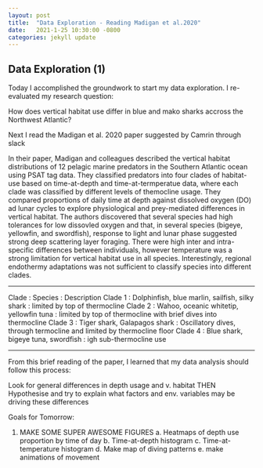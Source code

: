 ```yaml
---
layout: post
title:  "Data Exploration - Reading Madigan et al.2020"
date:   2021-1-25 10:30:00 -0800
categories: jekyll update
---
```

## Data Exploration (1)

Today I accomplished the groundwork to start my data exploration. I re-evaluated my research question:

How does vertical habitat use differ in blue and mako sharks accross the Northwest Atlantic?

Next I read the Madigan et al. 2020 paper suggested by Camrin through slack

In their paper, Madigan and colleagues described the vertical habitat distributions of 12 pelagic marine predators in the Southern Atlantic ocean using PSAT tag data. They classified predators into four clades of habitat-use based on time-at-depth and time-at-termperatue data, where each clade was classified by different levels of themocline usage. They compared proportions of daily time at depth against dissolved oxygen (DO) ad lunar cycles to explore physiological and prey-mediated differences in vertical habitat. The authors discovered that several species had high tolerances for low dissovled oxygen and that, in several species (bigeye, yellowfin, and swordfish), response to light and lunar phase suggested strong deep scattering layer foraging. There were high inter and intra-specific differences between individuals, however temperature was a strong limitation for vertical habitat use in all species. Interestingly, regional endothermy adaptations was not sufficient to classify species into different clades. 

--- 

Clade : Species : Description
Clade 1 : Dolphinfish, blue marlin, sailfish, silky shark : limited by top of thermocline
Clade 2 : Wahoo, oceanic whitetip, yellowfin tuna : limited by top of thermocline with brief dives into thermocline
Clade 3 : Tiger shark, Galapagos shark : Oscillatory dives, through termocline and limited by thermocline floor
Clade 4 : Blue shark, bigeye tuna, swordfish : igh sub-thermocline use

---

From this brief reading of the paper, I learned that my data analysis should follow this process:

Look for general differences in depth usage and v. habitat 
THEN
Hypothesise and try to explain what factors and env. variables may be driving these differences

Goals for Tomorrow:
1. MAKE SOME SUPER AWESOME FIGURES
  a. Heatmaps of depth use proportion by time of day 
  b. Time-at-depth histogram
  c. Time-at-temperature histogram
  d. Make map of diving patterns
  e. make animations of movement 




